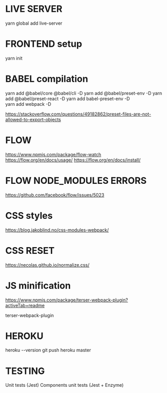 # LIVE SERVER

yarn global  add live-server

# FRONTEND setup

yarn init

# BABEL compilation

yarn add @babel/core @babel/cli -D 
yarn add @babel/preset-env -D
yarn add @babel/preset-react -D
yarn add babel-preset-env -D  
yarn add webpack -D


https://stackoverflow.com/questions/49182862/preset-files-are-not-allowed-to-export-objects



# FLOW
https://www.npmjs.com/package/flow-watch
https://flow.org/en/docs/usage/
https://flow.org/en/docs/install/


# FLOW NODE_MODULES ERRORS
https://github.com/facebook/flow/issues/5023



# CSS styles

https://blog.jakoblind.no/css-modules-webpack/


# CSS RESET
https://necolas.github.io/normalize.css/


# JS minification

https://www.npmjs.com/package/terser-webpack-plugin?activeTab=readme


terser-webpack-plugin



# HEROKU
heroku --version
git push heroku master



# TESTING
Unit tests (Jest)
Components unit tests (Jest + Enzyme)


